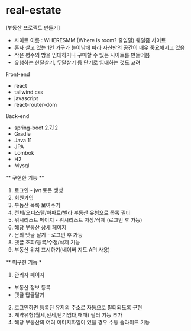 # real-estate

[부동산 프로젝트 만들기]

- 사이트 이름 : WHERESMM (Where is room? 줄임말) 웨얼즘 사이트
- 혼자 살고 있는 1인 가구가 늘어남에 따라 자신만의 공간이 매우 중요해지고 있음
- 작은 평수의 방을 임대하거나 구매할 수 있는 사이트를 만들어봄
- 유행하는 한달살기, 두달살기 등 단기로 임대하는 것도 고려

Front-end 
- react
- tailwind css
- javascript
- react-router-dom

Back-end
- spring-boot 2.7.12
- Gradle
- Java 11
- JPA
- Lombok
- H2
- Mysql

** 구현한 기능 **
1. 로그인 - jwt 토큰 생성 
2. 회원가입
3. 부동산 목록 보여주기
4. 전체/오피스텔/아파트/빌라 부동산 유형으로 목록 필터
5. 위시리스트 페이지 - 위시리스트 저장/삭제 (로그인 후 가능)
6. 해당 부동산 상세 페이지
7. 문의 댓글 달기 - 로그인 후 가능
8. 댓글 조회/등록/수정/삭제 기능
9. 부동산 위치 표시하기(네이버 지도 API 사용)


** 미구현 기능 *
1. 관리자 페이지
- 부동산 정보 등록
- 댓글 답글달기
2. 로그인하면 등록된 유저의 주소로 자동으로 필터되도록 구현
3. 계약유형(월세,전세,단기임대,매매) 필터 기능 추가
4. 해당 부동산의 여러 이미지파일이 있을 경우 수동 슬라이드 기능

